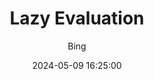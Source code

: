 ---
layout:     post
title:      "Lazy Evaluation"
date:       2024-05-09 16:25:00
author:     "Bing"
catalog:    true
tags:
    - 编程
    - HPC
---